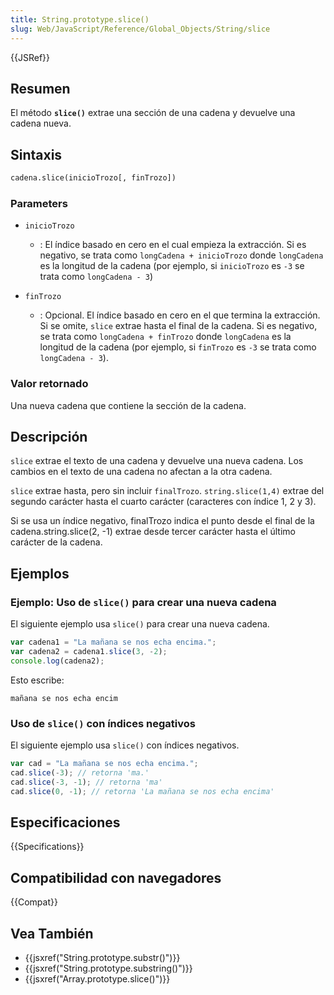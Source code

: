 ```yaml
---
title: String.prototype.slice()
slug: Web/JavaScript/Reference/Global_Objects/String/slice
---
```


{{JSRef}}

## Resumen

El método **`slice()`** extrae una sección de una cadena y devuelve una cadena nueva.

## Sintaxis

```html
cadena.slice(inicioTrozo[, finTrozo])
```

### Parameters

- `inicioTrozo`
  - : El índice basado en cero en el cual empieza la extracción. Si es negativo, se trata como `longCadena + inicioTrozo` donde `longCadena` es la longitud de la cadena (por ejemplo, si `inicioTrozo` es `-3` se trata como `longCadena - 3`)

- `finTrozo`
  - : Opcional. El índice basado en cero en el que termina la extracción. Si se omite, `slice` extrae hasta el final de la cadena. Si es negativo, se trata como `longCadena + finTrozo` donde `longCadena` es la longitud de la cadena (por ejemplo, si `finTrozo` es `-3` se trata como `longCadena - 3`).

### Valor retornado

Una nueva cadena que contiene la sección de la cadena.

## Descripción

`slice` extrae el texto de una cadena y devuelve una nueva cadena. Los cambios en el texto de una cadena no afectan a la otra cadena.

`slice` extrae hasta, pero sin incluir `finalTrozo`. `string.slice(1,4)` extrae del segundo carácter hasta el cuarto carácter (caracteres con índice 1, 2 y 3).

Si se usa un índice negativo, finalTrozo indica el punto desde el final de la cadena.string.slice(2, -1) extrae desde tercer carácter hasta el último carácter de la cadena.

## Ejemplos

### Ejemplo: Uso de `slice()` para crear una nueva cadena

El siguiente ejemplo usa `slice()` para crear una nueva cadena.

```js
var cadena1 = "La mañana se nos echa encima.";
var cadena2 = cadena1.slice(3, -2);
console.log(cadena2);
```

Esto escribe:

```
mañana se nos echa encim
```

### Uso de `slice()` con índices negativos

El siguiente ejemplo usa `slice()` con índices negativos.

```js
var cad = "La mañana se nos echa encima.";
cad.slice(-3); // retorna 'ma.'
cad.slice(-3, -1); // retorna 'ma'
cad.slice(0, -1); // retorna 'La mañana se nos echa encima'
```

## Especificaciones

{{Specifications}}

## Compatibilidad con navegadores

{{Compat}}

## Vea También

- {{jsxref("String.prototype.substr()")}}
- {{jsxref("String.prototype.substring()")}}
- {{jsxref("Array.prototype.slice()")}}
